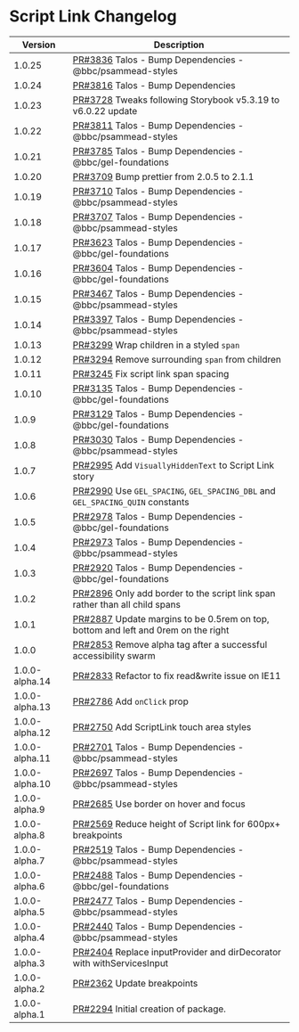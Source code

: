 # Script Link Changelog

<!-- prettier-ignore -->
| Version | Description |
|---------|-------------|
| 1.0.25 | [PR#3836](https://github.com/bbc/psammead/pull/3836) Talos - Bump Dependencies - @bbc/psammead-styles |
| 1.0.24 | [PR#3816](https://github.com/bbc/psammead/pull/3816) Talos - Bump Dependencies |
| 1.0.23 | [PR#3728](https://github.com/bbc/psammead/pull/3728) Tweaks following Storybook v5.3.19 to v6.0.22 update |
| 1.0.22 | [PR#3811](https://github.com/bbc/psammead/pull/3811) Talos - Bump Dependencies - @bbc/psammead-styles |
| 1.0.21 | [PR#3785](https://github.com/bbc/psammead/pull/3785) Talos - Bump Dependencies - @bbc/gel-foundations |
| 1.0.20 | [PR#3709](https://github.com/bbc/psammead/pull/3709) Bump prettier from 2.0.5 to 2.1.1 |
| 1.0.19 | [PR#3710](https://github.com/bbc/psammead/pull/3710) Talos - Bump Dependencies - @bbc/psammead-styles |
| 1.0.18 | [PR#3707](https://github.com/bbc/psammead/pull/3707) Talos - Bump Dependencies - @bbc/psammead-styles |
| 1.0.17 | [PR#3623](https://github.com/bbc/psammead/pull/3623) Talos - Bump Dependencies - @bbc/gel-foundations |
| 1.0.16 | [PR#3604](https://github.com/bbc/psammead/pull/3604) Talos - Bump Dependencies - @bbc/gel-foundations |
| 1.0.15 | [PR#3467](https://github.com/bbc/psammead/pull/3467) Talos - Bump Dependencies - @bbc/psammead-styles |
| 1.0.14 | [PR#3397](https://github.com/bbc/psammead/pull/3397) Talos - Bump Dependencies - @bbc/psammead-styles |
| 1.0.13 | [PR#3299](https://github.com/bbc/psammead/pull/3299) Wrap children in a styled `span` |
| 1.0.12 | [PR#3294](https://github.com/bbc/psammead/pull/3294) Remove surrounding `span` from children  |
| 1.0.11 | [PR#3245](https://github.com/bbc/psammead/pull/3245) Fix script link span spacing  |
| 1.0.10 | [PR#3135](https://github.com/bbc/psammead/pull/3135) Talos - Bump Dependencies - @bbc/gel-foundations |
| 1.0.9 | [PR#3129](https://github.com/bbc/psammead/pull/3129) Talos - Bump Dependencies - @bbc/gel-foundations |
| 1.0.8 | [PR#3030](https://github.com/bbc/psammead/pull/3030) Talos - Bump Dependencies - @bbc/psammead-styles |
| 1.0.7 | [PR#2995](https://github.com/bbc/psammead/pull/2995) Add `VisuallyHiddenText` to Script Link story |
| 1.0.6 | [PR#2990](https://github.com/bbc/psammead/pull/2990) Use `GEL_SPACING`, `GEL_SPACING_DBL` and `GEL_SPACING_QUIN` constants |
| 1.0.5 | [PR#2978](https://github.com/bbc/psammead/pull/2978) Talos - Bump Dependencies - @bbc/gel-foundations |
| 1.0.4 | [PR#2973](https://github.com/bbc/psammead/pull/2973) Talos - Bump Dependencies - @bbc/psammead-styles |
| 1.0.3 | [PR#2920](https://github.com/bbc/psammead/pull/2920) Talos - Bump Dependencies - @bbc/gel-foundations |
| 1.0.2 | [PR#2896](https://github.com/bbc/psammead/pull/2896) Only add border to the script link span rather than all child spans |
| 1.0.1 | [PR#2887](https://github.com/bbc/psammead/pull/2887) Update margins to be 0.5rem on top, bottom and left and 0rem on the right |
| 1.0.0 | [PR#2853](https://github.com/bbc/psammead/pull/2853) Remove alpha tag after a successful accessibility swarm |
| 1.0.0-alpha.14 | [PR#2833](https://github.com/bbc/psammead/pull/2833) Refactor to fix read&write issue on IE11 |
| 1.0.0-alpha.13 | [PR#2786](https://github.com/bbc/psammead/pull/2786) Add `onClick` prop |
| 1.0.0-alpha.12 | [PR#2750](https://github.com/bbc/psammead/pull/2750) Add ScriptLink touch area styles |
| 1.0.0-alpha.11 | [PR#2701](https://github.com/bbc/psammead/pull/2701) Talos - Bump Dependencies - @bbc/psammead-styles |
| 1.0.0-alpha.10 | [PR#2697](https://github.com/bbc/psammead/pull/2697) Talos - Bump Dependencies - @bbc/psammead-styles |
| 1.0.0-alpha.9 | [PR#2685](https://github.com/bbc/psammead/pull/2685) Use border on hover and focus |
| 1.0.0-alpha.8 | [PR#2569](https://github.com/bbc/psammead/pull/2569) Reduce height of Script link for 600px+ breakpoints |
| 1.0.0-alpha.7 | [PR#2519](https://github.com/bbc/psammead/pull/2519) Talos - Bump Dependencies - @bbc/psammead-styles |
| 1.0.0-alpha.6 | [PR#2488](https://github.com/bbc/psammead/pull/2488) Talos - Bump Dependencies - @bbc/gel-foundations |
| 1.0.0-alpha.5 | [PR#2477](https://github.com/bbc/psammead/pull/2477) Talos - Bump Dependencies - @bbc/psammead-styles |
| 1.0.0-alpha.4 | [PR#2440](https://github.com/bbc/psammead/pull/2440) Talos - Bump Dependencies - @bbc/psammead-styles |
| 1.0.0-alpha.3 | [PR#2404](https://github.com/bbc/psammead/pull/2404) Replace inputProvider and dirDecorator with withServicesInput |
| 1.0.0-alpha.2 | [PR#2362](https://github.com/bbc/psammead/pull/2362) Update breakpoints |
| 1.0.0-alpha.1 | [PR#2294](https://github.com/bbc/psammead/pull/2294) Initial creation of package. |
